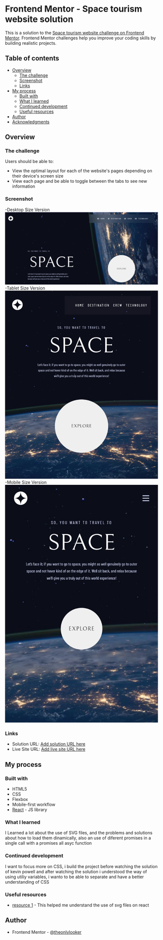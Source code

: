# Frontend Mentor - Space tourism website solution

This is a solution to the [Space tourism website challenge on Frontend Mentor](https://www.frontendmentor.io/challenges/space-tourism-multipage-website-gRWj1URZ3). Frontend Mentor challenges help you improve your coding skills by building realistic projects.

## Table of contents

- [Overview](#overview)
  - [The challenge](#the-challenge)
  - [Screenshot](#screenshot)
  - [Links](#links)
- [My process](#my-process)
  - [Built with](#built-with)
  - [What I learned](#what-i-learned)
  - [Continued development](#continued-development)
  - [Useful resources](#useful-resources)
- [Author](#author)
- [Acknowledgments](#acknowledgments)

## Overview

### The challenge

Users should be able to:

- View the optimal layout for each of the website's pages depending on their device's screen size
- View each page and be able to toggle between the tabs to see new information

### Screenshot

-Desktop Size Version
![](./screenshots/desktop.png)
-Tablet Size Version
![](./screenshots/tablet.png)
-Mobile Size Version
![](./screenshots/mobil.png)

### Links

- Solution URL: [Add solution URL here](https://github.com/theonlylooker/space-tourism)
- Live Site URL: [Add live site URL here](https://reliable-daifuku-91f379.netlify.app/)

## My process

### Built with

- HTML5
- CSS
- Flexbox
- Mobile-first workflow
- [React](https://reactjs.org/) - JS library

### What I learned

I Learned a lot about the use of SVG files, and the problems and solutions about how to load them dinamically, also an use of
diferent promises in a single call with a promises all asyc function

### Continued development

I want to focus more on CSS, i build the project before watching the solution of kevin powell and after watching the solution i understood the way of using utiliy variables, i wanto to be able to separate and have a better understanding of CSS

### Useful resources

- [resource 1](https://www.sanity.io/guides/import-svg-files-in-react) - This helped me understand the use of svg files on react

## Author

<!-- - Website - [Onlylooker](https://www.your-site.com) -->

- Frontend Mentor - [@theonlylooker](https://www.frontendmentor.io/profile/theonlylooker)
